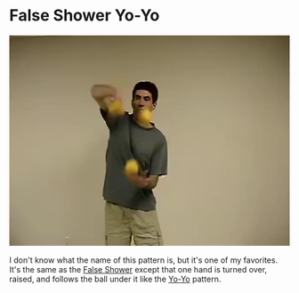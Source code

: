 # False Shower Yo-Yo

![FalseShowerYo-Yo](/site/videos/poster/falseshoweryoyo.jpg)

I don't know what the name of this pattern is, but it's one of my favorites. It's the same as the [False Shower](falseshower.md) except that one hand is turned over, raised, and follows the ball under it like the [Yo-Yo](yo-yo.md) pattern.

